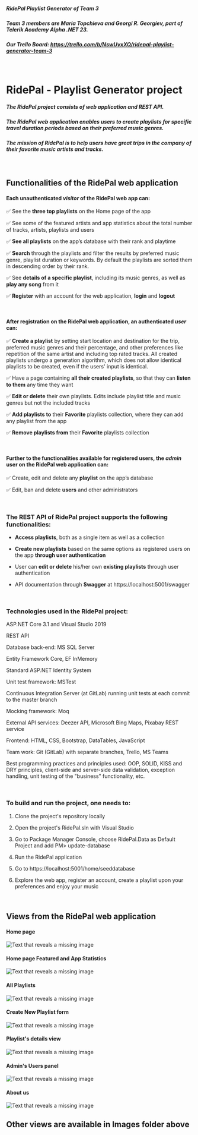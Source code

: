 ##### RidePal Playlist Generator of Team 3

##### Team 3 members are Maria Topchieva and Georgi R. Georgiev, part of Telerik Academy Alpha .NET 23.

##### Our Trello Board: https://trello.com/b/NswUvxXO/ridepal-playlist-generator-team-3

<br />

# **RidePal - Playlist Generator project**

##### **The RidePal project consists of web application and REST API.**
##### **The RidePal web application enables users to create playlists for specific travel duration periods based on their preferred music genres.**
##### **The _mission_ of RidePal is to help users have great trips in the company of their favorite music artists and tracks.** 

<br />

## **Functionalities of the RidePal web application**

#### **Each unauthenticated _visitor_ of the RidePal web app can**:

✅ See the **three top playlists** on the Home page of the app 

✅ See some of the featured artists and app statistics about the total number of tracks, artists, playlists and users

✅ **See all playlists** on the app’s database with their rank and playtime

✅ **Search** through the playlists and filter the results by preferred music genre, playlist duration or keywords. By default the playlists are sorted them in descending order by their rank.

✅ See **details of a specific playlist**, including its music genres, as well as **play any song** from it

✅ **Register** with an account for the web application, **login** and **logout**

<br />

#### **After registration on the RidePal web application, an authenticated _user_ can**:

✅ **Create a playlist** by setting start location and destination for the trip, preferred music genres and their percentage, and other preferences like repetition of the same artist and including top rated tracks. All created playlists undergo a generation algorithm, which does not allow identical playlists to be created, even if the users' input is identical.

✅ Have a page containing **all their created playlists**, so that they can **listen to them** any time they want

✅ **Edit or delete** their own playlists. Edits include playlist title and music genres but not the included tracks

✅ **Add playlists to** their **Favorite** playlists collection, where they can add any playlist from the app

✅ **Remove playlists from** their **Favorite** playlists collection

<br />

#### **Further to the functionalities available for registered users, the _admin_ user on the RidePal web application can**:

✅ Create, edit and delete any **playlist** on the app’s database

✅ Edit, ban and delete **users** and other administrators

<br />

### The **REST API** of RidePal project supports the following functionalities:

- **Access playlists**, both as a single item as well as a collection

- **Create new playlists** based on the same options as registered users on the app **through user authentication**

- User can **edit or delete** his/her own **existing playlists** through user authentication

- API documentation through **Swagger** at https://localhost:5001/swagger

<br />

### **Technologies used in the RidePal project**:

ASP.NET Core 3.1 and Visual Studio 2019

REST API

Database back-end: MS SQL Server

Entity Framework Core, EF InMemory

Standard ASP.NET Identity System

Unit test framework: MSTest

Continuous Integration Server (at GitLab) running unit tests at each commit to the master branch

Mocking framework: Moq

External API services: Deezer API, Microsoft Bing Maps, Pixabay REST service

Frontend: HTML, CSS, Bootstrap, DataTables, JavaScript

Team work: Git (GitLab) with separate branches, Trello, MS Teams

Best programming practices and principles used: OOP, SOLID, KISS and DRY principles, client-side and server-side data validation, exception handling, unit testing of the "business" functionality, etc.

<br />

### **To build and run the project, one needs to:**

1. Clone the project's repository locally

2. Open the project's RidePal.sln with Visual Studio

3. Go to Package Manager Console, choose RidePal.Data as Default Project and add PM> update-database

4. Run the RidePal application

5. Go to https://localhost:5001/home/seeddatabase

6. Explore the web app, register an account, create a playlist upon your preferences and enjoy your music

<br />

## Views from the RidePal web application

#### Home page 

![Text that reveals a missing image](/Images/Home.PNG)

#### Home page Featured and App Statistics

![Text that reveals a missing image](/Images/Statistics.PNG)

#### All Playlists

![Text that reveals a missing image](/Images/AllPlaylists.PNG)

#### Create New Playlist form

![Text that reveals a missing image](/Images/Create.PNG)

#### Playlist's details view

![Text that reveals a missing image](/Images/Details.PNG)

#### Admin's Users panel

![Text that reveals a missing image](/Images/AdminUsers.PNG)

#### About us

![Text that reveals a missing image](/Images/About_us.PNG)

## Other views are available in Images folder above
